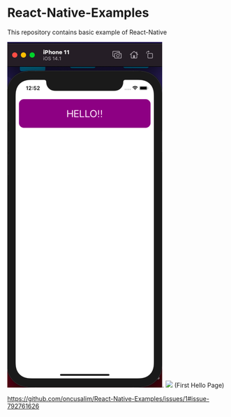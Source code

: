 # React-Native-Examples
This repository contains basic example of React-Native 

![](hello.png). ![](image/custom-component.png)
(First Hello Page)


https://github.com/oncusalim/React-Native-Examples/issues/1#issue-792761626
